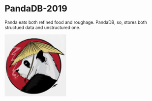 # PandaDB-2019

Panda eats both refined food and roughage.
PandaDB, so, stores both structued data and unstructured one.

<img src="https://github.com/bluejoe2008/PandaDB-2019/blob/master/docs/logo.png?raw=true" width=200>
